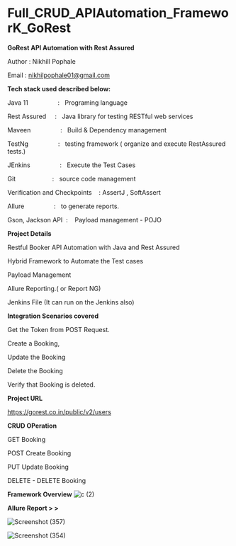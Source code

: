 # Full_CRUD_APIAutomation_FrameworK_GoRest

**GoRest API Automation with Rest Assured**

Author : Nikhill Pophale 

Email : nikhilpophale01@gmail.com<br />

**Tech stack used described below:**

Java 11  &nbsp;&nbsp;&nbsp;&nbsp;&nbsp;&nbsp;&nbsp;&nbsp;&nbsp;&nbsp;&nbsp;&nbsp;&nbsp;&nbsp;&nbsp;&nbsp;:    &nbsp;&nbsp;Programing language <br />

Rest Assured  &nbsp;&nbsp;&nbsp;&nbsp;:    &nbsp;&nbsp;Java library for testing RESTful web services<br />

Maveen &nbsp;&nbsp;&nbsp;&nbsp;&nbsp;&nbsp;&nbsp;&nbsp;&nbsp;&nbsp;&nbsp;&nbsp;&nbsp;&nbsp;&nbsp;&nbsp;:    &nbsp;&nbsp;Build & Dependency management<br />

TestNg  &nbsp;&nbsp;&nbsp;&nbsp;&nbsp;&nbsp;&nbsp;&nbsp;&nbsp;&nbsp;&nbsp;&nbsp;&nbsp;&nbsp;&nbsp;&nbsp;:    &nbsp;&nbsp;testing framework ( organize and execute RestAssured tests.)<br />

JEnkins  &nbsp;&nbsp;&nbsp;&nbsp;&nbsp;&nbsp;&nbsp;&nbsp;&nbsp;&nbsp;&nbsp;&nbsp;&nbsp;&nbsp;&nbsp;&nbsp;:    &nbsp;&nbsp;Execute the Test Cases<br />

Git      &nbsp;&nbsp;&nbsp;&nbsp;&nbsp;&nbsp;&nbsp;&nbsp;&nbsp;&nbsp;&nbsp;&nbsp;&nbsp;&nbsp;&nbsp;&nbsp;&nbsp;&nbsp;&nbsp;&nbsp;:    &nbsp;&nbsp;source code management<br />

Verification and Checkpoints &nbsp;&nbsp; : AssertJ , SoftAssert <br /> 

Allure   &nbsp;&nbsp;&nbsp;&nbsp;&nbsp;&nbsp;&nbsp;&nbsp;&nbsp;&nbsp;&nbsp;&nbsp;&nbsp;&nbsp;&nbsp;&nbsp;:    &nbsp;&nbsp;to generate reports.<br />

Gson, Jackson API&nbsp;&nbsp;:    &nbsp;&nbsp; Payload management - POJO <br />


**Project Details**

Restful Booker API Automation with Java and Rest Assured

Hybrid Framework to Automate the Test cases

Payload Management

Allure Reporting.( or Report NG)

Jenkins File (It can run on the Jenkins also)<br />

**Integration Scenarios covered**

Get the Token from POST Request.

Create a Booking,

Update the Booking

Delete the Booking

Verify that Booking is deleted.<br />

**Project URL**

https://gorest.co.in/public/v2/users<br />

**CRUD OPeration**

GET Booking

POST Create Booking

PUT Update Booking

DELETE - DELETE Booking<br />

**Framework Overview**
![c (2)](https://github.com/Nikhil-Pophale/Gorest_CRUD_APIAutomation_FrameworK/assets/141396302/098b3071-4c40-4ef8-a7ea-ae6d43db2a8c)

**Allure Report > >**<br />

![Screenshot (357)](https://github.com/Nikhil-Pophale/Gorest_CRUD_APIAutomation_FrameworK/assets/141396302/5fd0aae7-6c5a-4ccb-9d2d-85f3092c3603)

![Screenshot (354)](https://github.com/Nikhil-Pophale/Gorest_CRUD_APIAutomation_FrameworK/assets/141396302/8cf53aa9-8542-4b4a-b676-6b140987c300) 


